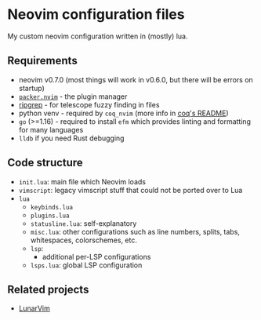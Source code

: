 # Neovim configuration files

My custom neovim configuration written in (mostly) lua.

## Requirements

 - neovim v0.7.0 (most things will work in v0.6.0, but there will be errors on startup)
 - [`packer.nvim`](https://github.com/wbthomason/packer.nvim#quickstart) - the plugin manager
 - [ripgrep](https://github.com/BurntSushi/ripgrep#installation) - for telescope fuzzy finding in files
 - python venv - required by `coq_nvim` (more info in [coq's README](https://github.com/ms-jpq/coq_nvim#install))
 - `go` (>=1.16) - required to install `efm` which provides linting and formatting for many languages
 - `lldb` if you need Rust debugging

## Code structure

 - `init.lua`: main file which Neovim loads
 - `vimscript`: legacy vimscript stuff that could not be ported over to Lua
 - `lua`
    - `keybinds.lua`
    - `plugins.lua`
    - `statusline.lua`: self-explanatory
    - `misc.lua`: other configurations such as line numbers, splits, tabs, whitespaces, colorschemes, etc.
    - `lsp`:
        - additional per-LSP configurations
    - `lsps.lua`: global LSP configuration

## Related projects

 - [LunarVim](https://github.com/ChristianChiarulli/LunarVim)

